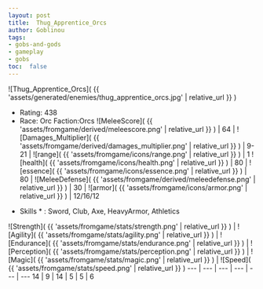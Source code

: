 ```yaml
---
layout: post
title:  Thug_Apprentice_Orcs
author: Goblinou
tags:
- gobs-and-gods
- gameplay
- gobs
toc:  false
---
```


![Thug_Apprentice_Orcs]( {{ 'assets/generated/enemies/thug_apprentice_orcs.jpg' | relative_url }} )
- Rating: 438
- Race: Orc  Faction:Orcs
![MeleeScore]( {{ 'assets/fromgame/derived/meleescore.png' | relative_url }} ) | 64 | ![Damages_Multiplier]( {{ 'assets/fromgame/derived/damages_multiplier.png' | relative_url }} ) | 9-21 | ![range]( {{ 'assets/fromgame/icons/range.png' | relative_url }} ) | 1
![health]( {{ 'assets/fromgame/icons/health.png' | relative_url }} ) | 80 | ![essence]( {{ 'assets/fromgame/icons/essence.png' | relative_url }} ) | 80 | ![MeleeDefense]( {{ 'assets/fromgame/derived/meleedefense.png' | relative_url }} ) | 30 | ![armor]( {{ 'assets/fromgame/icons/armor.png' | relative_url }} ) | 12/16/12
* Skills * : Sword, Club, Axe, HeavyArmor, Athletics

![Strength]( {{ 'assets/fromgame/stats/strength.png' | relative_url }} ) | ![Agility]( {{ 'assets/fromgame/stats/agility.png' | relative_url }} ) | ![Endurance]( {{ 'assets/fromgame/stats/endurance.png' | relative_url }} ) | ![Perception]( {{ 'assets/fromgame/stats/perception.png' | relative_url }} ) | ![Magic]( {{ 'assets/fromgame/stats/magic.png' | relative_url }} ) | ![Speed]( {{ 'assets/fromgame/stats/speed.png' | relative_url }} )
--- | --- | --- | --- | --- | ---
14 | 9 | 14 | 5 | 5 | 6

